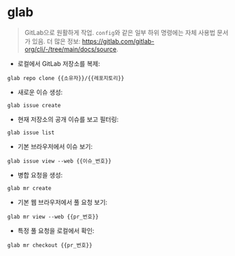 # glab

> GitLab으로 원활하게 작업.
> `config`와 같은 일부 하위 명령에는 자체 사용법 문서가 있음.
> 더 많은 정보: <https://gitlab.com/gitlab-org/cli/-/tree/main/docs/source>.

- 로컬에서 GitLab 저장소를 복제:

`glab repo clone {{소유자}}/{{레포지토리}}`

- 새로운 이슈 생성:

`glab issue create`

- 현재 저장소의 공개 이슈를 보고 필터링:

`glab issue list`

- 기본 브라우저에서 이슈 보기:

`glab issue view --web {{이슈_번호}}`

- 병합 요청을 생성:

`glab mr create`

- 기본 웹 브라우저에서 풀 요청 보기:

`glab mr view --web {{pr_번호}}`

- 특정 풀 요청을 로컬에서 확인:

`glab mr checkout {{pr_번호}}`
